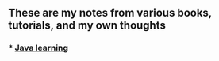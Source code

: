 ## These are my notes from various books, tutorials, and my own thoughts


### *  [Java learning](https://github.com/LukeHeuser/notes/blob/main/Java/Java.md)
